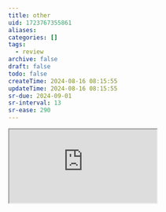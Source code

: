 ```yaml
---
title: other
uid: 1723767355861
aliases:
categories: []
tags:
  - review
archive: false
draft: false
todo: false
createTime: 2024-08-16 08:15:55
updateTime: 2024-08-16 08:15:55
sr-due: 2024-09-01
sr-interval: 13
sr-ease: 290
---
```


<iframe
  class="iframe_full"
  src="https://dict.youdao.com/result?word=other&lang=en"
>
</iframe>
